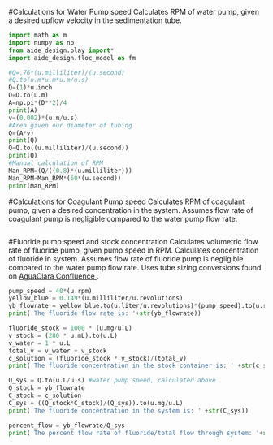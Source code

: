 #Calculations for Water Pump speed
Calculates RPM of water pump, given a desired upflow velocity in the sedimentation tube.

```python
import math as m
import numpy as np
from aide_design.play import*
import aide_design.floc_model as fm

#Q=.76*(u.milliliter)/(u.second)
#Q.to(u.m*u.m*u.m/u.s)
D=(1)*u.inch
D=D.to(u.m)
A=np.pi*(D**2)/4
print(A)
v=(0.002)*(u.m/u.s)
#Area given our diameter of tubing
Q=(A*v)
print(Q)
Q=Q.to((u.milliliter)/(u.second))
print(Q)
#Manual calculation of RPM
Man_RPM=(Q/((0.8)*(u.milliliter)))
Man_RPM=Man_RPM*(60*(u.second))
print(Man_RPM)

```

#Calculations for Coagulant Pump speed
Calculates RPM of coagulant pump, given a desired concentration in the system.
Assumes flow rate of coagulant pump is negligible compared to the water pump flow rate.

```python

```

#Fluoride pump speed and stock concentration
Calculates volumetric flow rate of fluoride pump, given pump speed in RPM.
Calculates concentration of fluoride in system.
Assumes flow rate of fluoride pump is negligible compared to the water pump flow rate.
Uses tube sizing conversions found on [AguaClara Confluence ](https://confluence.cornell.edu/display/AGUACLARA/Auto+Tutorial+for+Peristaltic+Pumps).

```python
pump_speed = 40*(u.rpm)
yellow_blue = 0.149*(u.milliliter/u.revolutions)
yb_flowrate = yellow_blue.to(u.liter/u.revolutions)*(pump_speed).to(u.revolutions/u.s)
print('The fluoride flow rate is: '+str(yb_flowrate))

fluoride_stock = 1000 * (u.mg/u.L)
v_stock = (280 * u.mL).to(u.L)
v_water = 1 * u.L
total_v = v_water + v_stock
c_solution = (fluoride_stock * v_stock)/(total_v)
print('The fluoride concentration in the stock container is: ' +str(c_solution))

Q_sys = Q.to(u.L/u.s) #water pump speed, calculated above
Q_stock = yb_flowrate
C_stock = c_solution
C_sys = ((Q_stock*C_stock)/(Q_sys)).to(u.mg/u.L)
print('The fluoride concentration in the system is: ' +str(C_sys))

percent_flow = yb_flowrate/Q_sys
print('The percent flow rate of fluoride/total flow through system: '+str(percent_flow))

```
